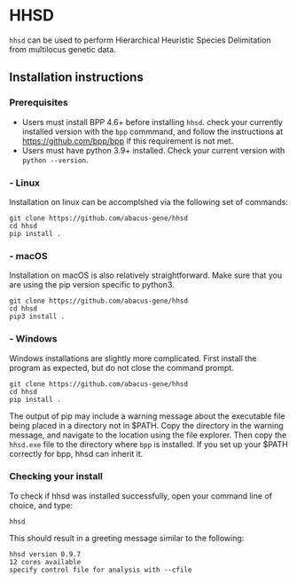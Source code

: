 # HHSD
`hhsd` can be used to perform Hierarchical Heuristic Species Delimitation from multilocus genetic data.
## Installation instructions
### Prerequisites
- Users must install BPP 4.6+ before installing `hhsd`. check your currently installed version with the `bpp` commmand, and follow the instructions at https://github.com/bpp/bpp if this requirement is not met.
- Users must have python 3.9+ installed. Check your current version with `python --version`. 
### - Linux 
Installation on linux can be accomplshed via the following set of commands:
```
git clone https://github.com/abacus-gene/hhsd
cd hhsd
pip install .
```
### - macOS
Installation on macOS is also relatively straightforward. Make sure that you are using the pip version specific to python3.
```
git clone https://github.com/abacus-gene/hhsd
cd hhsd
pip3 install .
```
### - Windows 
Windows installations are slightly more complicated. First install the program as expected, but do not close the command prompt.
```
git clone https://github.com/abacus-gene/hhsd
cd hhsd
pip install .
```
The output of pip may include a warning message about the executable file being placed in a directory not in $PATH. Copy the directory in the warning message, and navigate to the location using the file explorer. Then copy the `hhsd.exe` file to the directory where `bpp` is installed. If you set up your $PATH correctly for bpp, hhsd can inherit it. 

### Checking your install
To check if hhsd was installed successfully, open your command line of choice, and type:
```
hhsd
```
This should result in a greeting message similar to the following:
```
hhsd version 0.9.7
12 cores available
specify control file for analysis with --cfile
```
